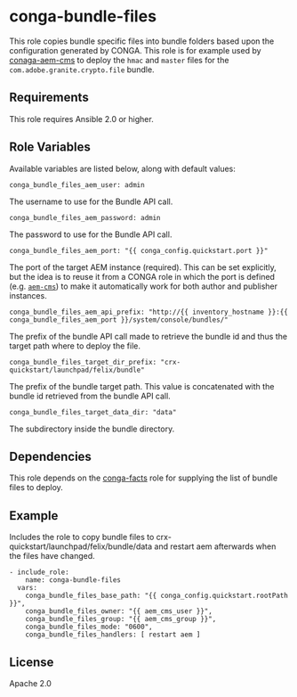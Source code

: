 # conga-bundle-files

This role copies bundle specific files into bundle folders based upon
the configuration generated by CONGA. This role is for example used by
[conaga-aem-cms](https://github.com/wcm-io-devops/ansible-conga-aem-cms) to deploy the `hmac` and `master` files for the
`com.adobe.granite.crypto.file` bundle.

## Requirements

This role requires Ansible 2.0 or higher.

## Role Variables

Available variables are listed below, along with default values:

    conga_bundle_files_aem_user: admin

The username to use for the Bundle API call.

    conga_bundle_files_aem_password: admin

The password to use for the Bundle API call.

    conga_bundle_files_aem_port: "{{ conga_config.quickstart.port }}"

The port of the target AEM instance (required). This can be set
explicitly, but the idea is to reuse it from a CONGA role in which the
port is defined (e.g.
[`aem-cms`](https://github.com/wcm-io-devops/conga-aem-definitions/blob/develop/conga-aem-definitions/src/main/roles/aem-cms.yaml))
to make it automatically work for both author and publisher instances.

    conga_bundle_files_aem_api_prefix: "http://{{ inventory_hostname }}:{{ conga_bundle_files_aem_port }}/system/console/bundles/"

The prefix of the bundle API call made to retrieve the bundle id and
thus the target path where to deploy the file.

    conga_bundle_files_target_dir_prefix: "crx-quickstart/launchpad/felix/bundle"
    
The prefix of the bundle target path. This value is concatenated with
the bundle id retrieved from the bundle API call.
    
    conga_bundle_files_target_data_dir: "data"

The subdirectory inside the bundle directory.

## Dependencies

This role depends on the
[conga-facts](https://github.com/wcm-io-devops/ansible-conga-facts) role
for supplying the list of bundle files to deploy.

## Example

Includes the role to copy bundle files to
crx-quickstart/launchpad/felix/bundle<id>/data and restart aem
afterwards when the files have changed.

    - include_role: 
        name: conga-bundle-files
      vars: 
        conga_bundle_files_base_path: "{{ conga_config.quickstart.rootPath }}",
        conga_bundle_files_owner: "{{ aem_cms_user }}",
        conga_bundle_files_group: "{{ aem_cms_group }}",
        conga_bundle_files_mode: "0600",
        conga_bundle_files_handlers: [ restart aem ]

## License

Apache 2.0
